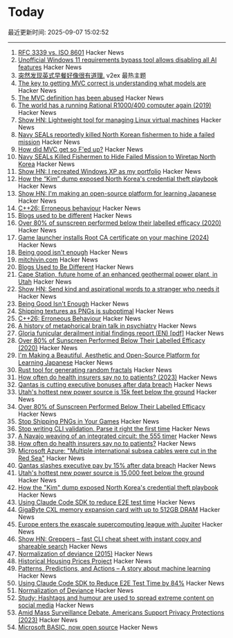 # Today

最近更新时间: 2025-09-07 15:02:52

--- 
1. [RFC 3339 vs. ISO 8601](https://ijmacd.github.io/rfc3339-iso8601/) Hacker News
2. [Unofficial Windows 11 requirements bypass tool allows disabling all AI features](https://www.neowin.net/news/unofficial-windows-11-requirements-bypass-tool-now-allows-you-to-disable-all-ai-features/) Hacker News
3. [突然发现英式早餐好像很有道理.](https://www.v2ex.com/t/1157549) v2ex 最热主题
4. [The key to getting MVC correct is understanding what models are](https://stlab.cc/tips/about-mvc.html) Hacker News
5. [The MVC definition has been abused](https://stlab.cc/tips/about-mvc.html) Hacker News
6. [The world has a running Rational R1000/400 computer again (2019)](https://datamuseum.dk/wiki/Rational/R1000s400/Logbook/2019#2019-10-28) Hacker News
7. [Show HN: Lightweight tool for managing Linux virtual machines](https://github.com/ccheshirecat/flint) Hacker News
8. [Navy SEALs reportedly killed North Korean fishermen to hide a failed mission](https://www.nytimes.com/2025/09/05/us/navy-seal-north-korea-trump-2019.html) Hacker News
9. [How did MVC get so F'ed up?](https://stlab.cc/tips/about-mvc.html) Hacker News
10. [Navy SEALs Killed Fishermen to Hide Failed Mission to Wiretap North Korea](https://reason.com/2025/09/05/navy-seals-reportedly-killed-north-korean-fishermen-and-mutilated-their-bodies-to-hide-a-failed-mission/) Hacker News
11. [Show HN: I recreated Windows XP as my portfolio](https://mitchivin.com/) Hacker News
12. [How the “Kim” dump exposed North Korea's credential theft playbook](https://dti.domaintools.com/inside-the-kimsuky-leak-how-the-kim-dump-exposed-north-koreas-credential-theft-playbook/) Hacker News
13. [Show HN: I'm making an open-source platform for learning Japanese](https://kanadojo.com) Hacker News
14. [C++26: Erroneous behaviour](https://www.sandordargo.com/blog/2025/02/05/cpp26-erroneous-behaviour) Hacker News
15. [Blogs used to be different](https://jetgirl.art/blogs-used-to-be-very-different/) Hacker News
16. [Over 80% of sunscreen performed below their labelled efficacy (2020)](https://www.consumer.org.hk/en/press-release/528-sunscreen-test) Hacker News
17. [Game launcher installs Root CA certificate on your machine (2024)](https://github.com/SoapboxRaceWorld/GameLauncher_NFSW/issues/276) Hacker News
18. [Being good isn't enough](https://joshs.bearblog.dev/being-good-isnt-enough/) Hacker News
19. [mitchivin.com](https://mitchivin.com/) Hacker News
20. [Blogs Used to Be Different](https://jetgirl.art/blogs-used-to-be-very-different/) Hacker News
21. [Cape Station, future home of an enhanced geothermal power plant, in Utah](https://www.gatesnotes.com/utahs-hottest-new-power-source-is-below-the-ground) Hacker News
22. [Show HN: Send kind and aspirational words to a stranger who needs it](https://kindnesssender.com/) Hacker News
23. [Being Good Isn't Enough](https://joshs.bearblog.dev/being-good-isnt-enough/) Hacker News
24. [Shipping textures as PNGs is suboptimal](https://gamesbymason.com/blog/2025/stop-shipping-pngs/) Hacker News
25. [C++26: Erroneous Behaviour](https://www.sandordargo.com/blog/2025/02/05/cpp26-erroneous-behaviour) Hacker News
26. [A history of metaphorical brain talk in psychiatry](https://www.nature.com/articles/s41380-025-03053-6) Hacker News
27. [Gloria funicular derailment initial findings report (EN) [pdf]](https://www.gpiaaf.gov.pt/upload/processos/d054239.pdf) Hacker News
28. [Over 80% of Sunscreen Performed Below Their Labelled Efficacy (2020)](https://www.consumer.org.hk/en/press-release/528-sunscreen-test) Hacker News
29. [I'm Making a Beautiful, Aesthetic and Open-Source Platform for Learning Japanese](https://kanadojo.com) Hacker News
30. [Rust tool for generating random fractals](https://github.com/benjaminrall/chaos-game) Hacker News
31. [How often do health insurers say no to patients? (2023)](https://www.propublica.org/article/how-often-do-health-insurers-deny-patients-claims) Hacker News
32. [Qantas is cutting executive bonuses after data breach](https://www.flightglobal.com/airlines/qantas-slashes-executive-pay-by-15-after-data-breach/164398.article) Hacker News
33. [Utah's hottest new power source is 15k feet below the ground](https://www.gatesnotes.com/utahs-hottest-new-power-source-is-below-the-ground) Hacker News
34. [Over 80% of Sunscreen Performed Below Their Labelled Efficacy](https://www.consumer.org.hk/en/press-release/528-sunscreen-test) Hacker News
35. [Stop Shipping PNGs in Your Games](https://gamesbymason.com/blog/2025/stop-shipping-pngs/) Hacker News
36. [Stop writing CLI validation. Parse it right the first time](https://hackers.pub/@hongminhee/2025/stop-writing-cli-validation-parse-it-right-the-first-time) Hacker News
37. [A Navajo weaving of an integrated circuit: the 555 timer](https://www.righto.com/2025/09/marilou-schultz-navajo-555-weaving.html) Hacker News
38. [How often do health insurers say no to patients?](https://www.propublica.org/article/how-often-do-health-insurers-deny-patients-claims) Hacker News
39. [Microsoft Azure: "Multiple international subsea cables were cut in the Red Sea"](https://azure.status.microsoft/en-gb/status) Hacker News
40. [Qantas slashes executive pay by 15% after data breach](https://www.flightglobal.com/airlines/qantas-slashes-executive-pay-by-15-after-data-breach/164398.article) Hacker News
41. [Utah's hottest new power source is 15,000 feet below the ground](https://www.gatesnotes.com/utahs-hottest-new-power-source-is-below-the-ground) Hacker News
42. [How the "Kim" dump exposed North Korea's credential theft playbook](https://dti.domaintools.com/inside-the-kimsuky-leak-how-the-kim-dump-exposed-north-koreas-credential-theft-playbook/) Hacker News
43. [Using Claude Code SDK to reduce E2E test time](https://jampauchoa.substack.com/p/best-of-both-worlds-using-claude) Hacker News
44. [GigaByte CXL memory expansion card with up to 512GB DRAM](https://www.gigabyte.com/PC-Accessory/AI-TOP-CXL-R5X4) Hacker News
45. [Europe enters the exascale supercomputing league with Jupiter](https://ec.europa.eu/commission/presscorner/detail/en/ip_25_2029) Hacker News
46. [Show HN: Greppers – fast CLI cheat sheet with instant copy and shareable search](https://www.greppers.com/) Hacker News
47. [Normalization of deviance (2015)](https://danluu.com/wat/) Hacker News
48. [Historical Housing Prices Project](https://www.philadelphiafed.org/surveys-and-data/regional-economic-analysis/historical-housing-prices) Hacker News
49. [Patterns, Predictions, and Actions – A story about machine learning](https://mlstory.org/) Hacker News
50. [Using Claude Code SDK to Reduce E2E Test Time by 84%](https://jampauchoa.substack.com/p/best-of-both-worlds-using-claude) Hacker News
51. [Normalization of Deviance](https://danluu.com/wat/) Hacker News
52. [Study: Hashtags and humour are used to spread extreme content on social media](https://news.ku.dk/all_news/2025/09/hashtags-and-humour-are-used-to-spread-extreme-content-on-social-media/) Hacker News
53. [Amid Mass Surveillance Debate, Americans Support Privacy Protections (2023)](https://demandprogresseducationfund.org/new-polling-as-mass-surveillance-debate-reaches-final-stages-in-congress-americans-demonstrate-overwhelming-support-for-increased-privacy-protections/) Hacker News
54. [Microsoft BASIC, now open source](https://www.pcworld.com/article/2898698/microsofts-first-ever-programming-language-was-just-open-sourced.html) Hacker News
